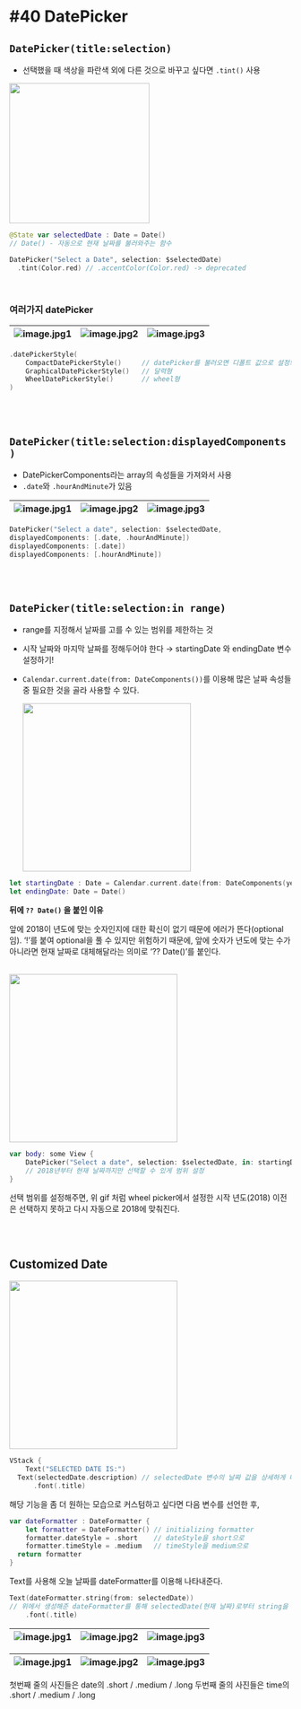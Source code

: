 # **#40 DatePicker**



## **`DatePicker(title:selection)`**

- 선택했을 때 색상을 파란색 외에 다른 것으로 바꾸고 싶다면 `.tint()` 사용

<img src="https://user-images.githubusercontent.com/126866283/236687998-831cad3c-c2fe-4799-a99c-0b4807f66372.gif" width=250>


```swift
@State var selectedDate : Date = Date() 
// Date() - 자동으로 현재 날짜를 불러와주는 함수
```

```swift
DatePicker("Select a Date", selection: $selectedDate)
  .tint(Color.red) // .accentColor(Color.red) -> deprecated
```
<br>

### **여러가지 datePicker**

![image.jpg1](https://user-images.githubusercontent.com/126866283/236688095-7bd0cf9c-360e-4b5d-a24c-2e4d9caddaf9.png) |![image.jpg2](https://user-images.githubusercontent.com/126866283/236688122-e8779b14-0a6c-401a-a409-a03a79caf58b.png) |![image.jpg3](https://user-images.githubusercontent.com/126866283/236688136-bc44eb52-f976-4647-9573-8527b62e1093.png)
--- | --- | ---


```swift
.datePickerStyle(
	CompactDatePickerStyle()     // datePicker를 불러오면 디폴트 값으로 설정되어 있는 스타일
	GraphicalDatePickerStyle()   // 달력형
	WheelDatePickerStyle()       // wheel형
)
```
<br>
<br>

## **`DatePicker(title:selection:displayedComponents)`**

- DatePickerComponents라는 array의 속성들을 가져와서 사용
- `.date`와 `.hourAndMinute`가 있음

![image.jpg1](https://user-images.githubusercontent.com/126866283/236688201-d226ef3b-f76d-40ab-9cf5-71a951f2bccf.png) |![image.jpg2](https://user-images.githubusercontent.com/126866283/236688223-a253615c-4736-4f5c-894f-ab1b108354f1.png) |![image.jpg3](https://user-images.githubusercontent.com/126866283/236688243-31abd04d-348c-49d2-bb86-a633a6aa61a5.png)
--- | --- | ---

```swift
DatePicker("Select a date", selection: $selectedDate,
displayedComponents: [.date, .hourAndMinute])
displayedComponents: [.date])
displayedComponents: [.hourAndMinute])
```
<br>
<br>

## **`DatePicker(title:selection:in range)`**

- range를 지정해서 날짜를 고를 수 있는 범위를 제한하는 것
- 시작 날짜와 마지막 날짜를 정해두어야 한다 → startingDate 와 endingDate 변수 설정하기!
- `Calendar.current.date(from: DateComponents())`를 이용해 많은 날짜 속성들 중 필요한 것을 골라 사용할 수 있다.

	<img src="https://user-images.githubusercontent.com/126866283/236688306-f1f9492f-409f-411f-a932-c4a96bccd36b.png" width=300>

```swift
let startingDate : Date = Calendar.current.date(from: DateComponents(year: 2018)) ?? Date()
let endingDate: Date = Date()
```

**뒤에 `?? Date()` 을 붙인 이유** 

앞에 2018이 년도에 맞는 숫자인지에 대한 확신이 없기 때문에 에러가 뜬다(optional 임). ‘!’를 붙여 optional을 풀 수 있지만 위험하기 때문에, 앞에 숫자가 년도에 맞는 수가 아니라면 현재 날짜로 대체해달라는 의미로 ‘?? Date()’를 붙인다.

<br>

<img src="https://user-images.githubusercontent.com/126866283/236688479-0530dda5-cd77-4813-9e9a-b14353198c67.gif" width=300>


```swift
var body: some View {
	DatePicker("Select a date", selection: $selectedDate, in: startingDate...endingDate)
	// 2018년부터 현재 날짜까지만 선택할 수 있게 범위 설정
}
```

선택 범위를 설정해주면, 위 gif 처럼 wheel picker에서 설정한 시작 년도(2018) 이전은 선택하지 못하고 다시 자동으로 2018에 맞춰진다.

<br>
<br>

## **Customized Date**

<img src="https://user-images.githubusercontent.com/126866283/236688598-7f60aeab-9339-42ad-8ba8-abdbce88b0e5.png" width=300>

```swift
VStack {
	Text("SELECTED DATE IS:")
  Text(selectedDate.description) // selectedDate 변수의 날짜 값을 상세하게 나타내기
	  .font(.title)
```

해당 기능을 좀 더 원하는 모습으로 커스텀하고 싶다면 다음 변수를 선언한 후,

```swift
var dateFormatter : DateFormatter {
	let formatter = DateFormatter() // initializing formatter
	formatter.dateStyle = .short    // dateStyle을 short으로 
	formatter.timeStyle = .medium   // timeStyle을 medium으로
  return formatter
}
```

Text를 사용해 오늘 날짜를 dateFormatter를 이용해 나타내준다.

```swift
Text(dateFormatter.string(from: selectedDate)) 
// 위에서 생성해준 dateFormatter를 통해 selectedDate(현재 날짜)로부터 string을 뽑아낸다.
	.font(.title)
```

![image.jpg1](https://user-images.githubusercontent.com/126866283/236688652-b9edfb55-7916-489e-a226-842d4f388a89.png) |![image.jpg2](https://user-images.githubusercontent.com/126866283/236688662-62a37392-7bff-4c92-8148-03f781c5a778.png) |![image.jpg3](https://user-images.githubusercontent.com/126866283/236688671-01af7992-1444-4611-aaa9-3513998899f1.png)
--- | --- | ---

![image.jpg1](https://user-images.githubusercontent.com/126866283/236688680-c4b62e69-7f11-47c9-b55a-86239eaa2f7c.png) |![image.jpg2](https://user-images.githubusercontent.com/126866283/236688688-77f3c110-3d6f-42d7-bba5-7bd7878876ad.png) |![image.jpg3](https://user-images.githubusercontent.com/126866283/236688696-b280c4cf-90b9-4f4f-bef2-8887b5899bff.png)
--- | --- | ---

첫번째 줄의 사진들은 date의 .short / .medium / .long
두번째 줄의 사진들은 time의 .short / .medium / .long
